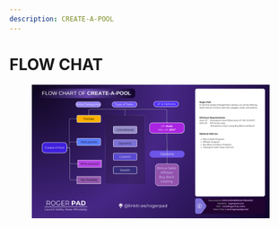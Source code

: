 ```yaml
---
description: CREATE-A-POOL
---
```


# FLOW CHAT

<figure><img src="../.gitbook/assets/FLOWCHART CREATE-A-POOL.png" alt=""><figcaption></figcaption></figure>
